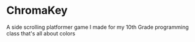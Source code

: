 # ChromaKey
A side scrolling platformer game I made for my 10th Grade programming class that's all about colors
